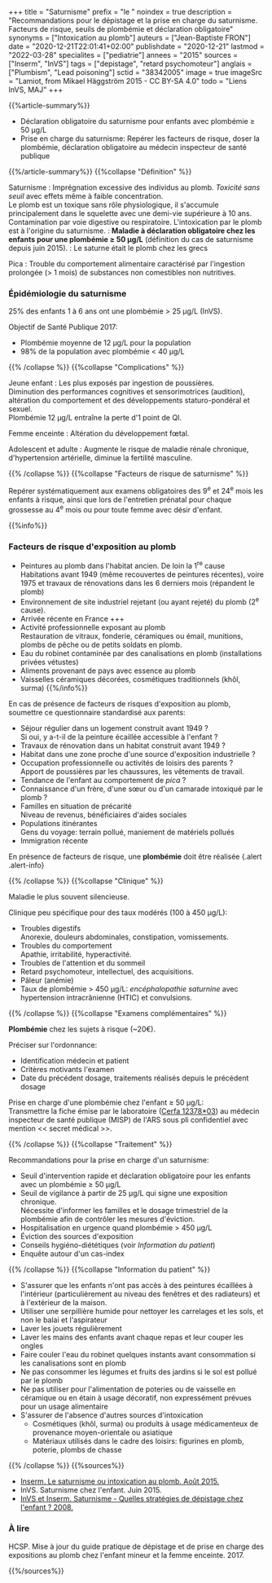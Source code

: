 +++
title = "Saturnisme"
prefix = "le "
noindex = true
description = "Recommandations pour le dépistage et la prise en charge du saturnisme. Facteurs de risque, seuils de plombémie et déclaration obligatoire"
synonyms = ["Intoxication au plomb"]
auteurs = ["Jean-Baptiste FRON"]
date = "2020-12-21T22:01:41+02:00"
publishdate = "2020-12-21"
lastmod = "2022-03-28"
specialites = ["pediatrie"]
annees = "2015"
sources = ["Inserm", "InVS"]
tags = ["depistage", "retard psychomoteur"]
anglais = ["Plumbism", "Lead poisoning"]
sctid = "38342005"
image = true
imageSrc = "Lamiot, from Mikael Häggström 2015 - CC BY-SA 4.0"
todo = "Liens InVS, MAJ"
+++

{{%article-summary%}}

- Déclaration obligatoire du saturnisme pour enfants avec plombémie ≥ 50 µg/L
- Prise en charge du saturnisme: Repérer les facteurs de risque, doser la plombémie, déclaration obligatoire au médecin inspecteur de santé publique

{{%/article-summary%}}
{{%collapse "Définition" %}}

Saturnisme
: Imprégnation excessive des individus au plomb. *Toxicité sans seuil* avec effets même à faible concentration.  
Le plomb est un toxique sans rôle physiologique, il s'accumule principalement dans le squelette avec une demi-vie supérieure à 10 ans. Contamination par voie digestive ou respiratoire. L'intoxication par le plomb est à l'origine du saturnisme.
: **Maladie à déclaration obligatoire chez les enfants pour une plombémie ≥ 50 µg/L** (définition du cas de saturnisme depuis juin 2015).
: Le saturne était le plomb chez les grecs

Pica
: Trouble du comportement alimentaire caractérisé par l'ingestion prolongée (> 1 mois) de substances non comestibles non nutritives.

### Épidémiologie du saturnisme

25% des enfants 1 à 6 ans ont une plombémie > 25 µg/L (InVS).

Objectif de Santé Publique 2017:

- Plombémie moyenne de 12 µg/L pour la population
- 98% de la population avec plombémie < 40 µg/L

{{% /collapse %}}
{{%collapse "Complications" %}}

Jeune enfant
: Les plus exposés par ingestion de poussières.  
Diminution des performances cognitives et sensorimotrices (audition), altération du comportement et des développements staturo-pondéral et sexuel.  
Plombémie 12 µg/L entraîne la perte d'1 point de QI.

Femme enceinte
: Altération du développement fœtal.

Adolescent et adulte
: Augmente le risque de maladie rénale chronique, d'hypertension artérielle, diminue la fertilité masculine.

{{% /collapse %}}
{{%collapse "Facteurs de risque de saturnisme" %}}

Repérer systématiquement aux examens obligatoires des 9<sup>e</sup> et 24<sup>e</sup> mois les enfants à risque, ainsi que lors de l'entretien prénatal pour chaque grossesse au 4<sup>e</sup> mois ou pour toute femme avec désir d'enfant.

{{%info%}}

### Facteurs de risque d'exposition au plomb

- Peintures au plomb dans l'habitat ancien. De loin la 1<sup>re</sup> cause  
  Habitations avant 1949 (même recouvertes de peintures récentes), voire 1975 et travaux de rénovations dans les 6 derniers mois (répandent le plomb)
- Environnement de site industriel rejetant (ou ayant rejeté) du plomb (2<sup>e</sup> cause).
- Arrivée récente en France +++
- Activité professionnelle exposant au plomb  
  Restauration de vitraux, fonderie, céramiques ou émail, munitions, plombs de pêche ou de petits soldats en plomb.
- Eau du robinet contaminée par des canalisations en plomb (installations privées vétustes)
- Aliments provenant de pays avec essence au plomb
- Vaisselles céramiques décorées, cosmétiques traditionnels (khôl, surma)
{{%/info%}}

En cas de présence de facteurs de risques d'exposition au plomb, soumettre ce questionnaire standardisé aux parents:

- Séjour régulier dans un logement construit avant 1949 ?  
  Si oui, y a-t-il de la peinture écaillée accessible à l'enfant ?
- Travaux de rénovation dans un habitat construit avant 1949 ?
- Habitat dans une zone proche d'une source d'exposition industrielle ?
- Occupation professionnelle ou activités de loisirs des parents ?  
  Apport de poussières par les chaussures, les vêtements de travail.
- Tendance de l'enfant au comportement de *pica* ?
- Connaissance d'un frère, d'une sœur ou d'un camarade intoxiqué par le plomb ?
- Familles en situation de précarité  
  Niveau de revenus, bénéficiaires d'aides sociales
- Populations itinérantes  
  Gens du voyage: terrain pollué, maniement de matériels pollués
- Immigration récente

En présence de facteurs de risque, une **plombémie** doit être réalisée
{.alert .alert-info}

{{% /collapse %}}
{{%collapse "Clinique" %}}

Maladie le plus souvent silencieuse.

Clinique peu spécifique pour des taux modérés (100 à 450 µg/L):

- Troubles digestifs  
  Anorexie, douleurs abdominales, constipation, vomissements.
- Troubles du comportement  
  Apathie, irritabilité, hyperactivité.
- Troubles de l'attention et du sommeil
- Retard psychomoteur, intellectuel, des acquisitions.
- Pâleur (anémie)
- Taux de plombémie > 450 µg/L: *encéphalopathie saturnine* avec hypertension intracrânienne (HTIC) et convulsions.

{{% /collapse %}}
{{%collapse "Examens complémentaires" %}}

**Plombémie** chez les sujets à risque (~20€).

Préciser sur l'ordonnance:

- Identification médecin et patient
- Critères motivants l'examen
- Date du précédent dosage, traitements réalisés depuis le précédent dosage

Prise en charge d'une plombémie chez l'enfant ≥ 50 µg/L:  
Transmettre la fiche émise par le laboratoire ([Cerfa 12378*03](https://www.formulaires.service-public.fr/gf/cerfa_12378.do)) au médecin inspecteur de santé publique (MISP) de l'ARS sous pli confidentiel avec mention << secret médical >>.

{{% /collapse %}}
{{%collapse "Traitement" %}}

Recommandations pour la prise en charge d'un saturnisme:

- Seuil d'intervention rapide et déclaration obligatoire pour les enfants avec un plombémie ≥ 50 µg/L
- Seuil de vigilance à partir de 25 µg/L qui signe une exposition chronique.  
Nécessite d'informer les familles et le dosage trimestriel de la plombémie afin de contrôler les mesures d'éviction.
- Hospitalisation en urgence quand plombémie > 450 µg/L
- Éviction des sources d'exposition
- Conseils hygiéno-diététiques (voir *Information du patient*)
- Enquête autour d'un cas-index

{{% /collapse %}}
{{%collapse "Information du patient" %}}

- S'assurer que les enfants n'ont pas accès à des peintures écaillées à l'intérieur (particulièrement au niveau des fenêtres et des radiateurs) et à l'extérieur de la maison.
- Utiliser une serpillière humide pour nettoyer les carrelages et les sols, et non le balai et l'aspirateur
- Laver les jouets régulièrement
- Laver les mains des enfants avant chaque repas et leur couper les ongles
- Faire couler l'eau du robinet quelques instants avant consommation si les canalisations sont en plomb
- Ne pas consommer les légumes et fruits des jardins si le sol est pollué par le plomb
- Ne pas utiliser pour l'alimentation de poteries ou de vaisselle en céramique ou en étain à usage décoratif, non expressément prévues pour un usage alimentaire
- S'assurer de l'absence d'autres sources d'intoxication
  - Cosmétiques (khôl, surma) ou produits à usage médicamenteux de provenance moyen-orientale ou asiatique
  - Matériaux utilisés dans le cadre des loisirs: figurines en plomb, poterie, plombs de chasse

{{% /collapse %}}
{{%sources%}}

- [Inserm. Le saturnisme ou intoxication au plomb. Août 2015.](https://www.inserm.fr/information-en-sante/dossiers-information/saturnisme)
- InVS. Saturnisme chez l'enfant. Juin 2015.
- [InVS et Inserm. Saturnisme - Quelles stratégies de dépistage chez l'enfant ? 2008.](http://www.ipubli.inserm.fr/bitstream/handle/10608/106/?sequence=150)

### À lire

HCSP. Mise à jour du guide pratique de dépistage et de prise en charge des expositions au plomb chez l'enfant mineur et la femme enceinte. 2017.

{{%/sources%}}

